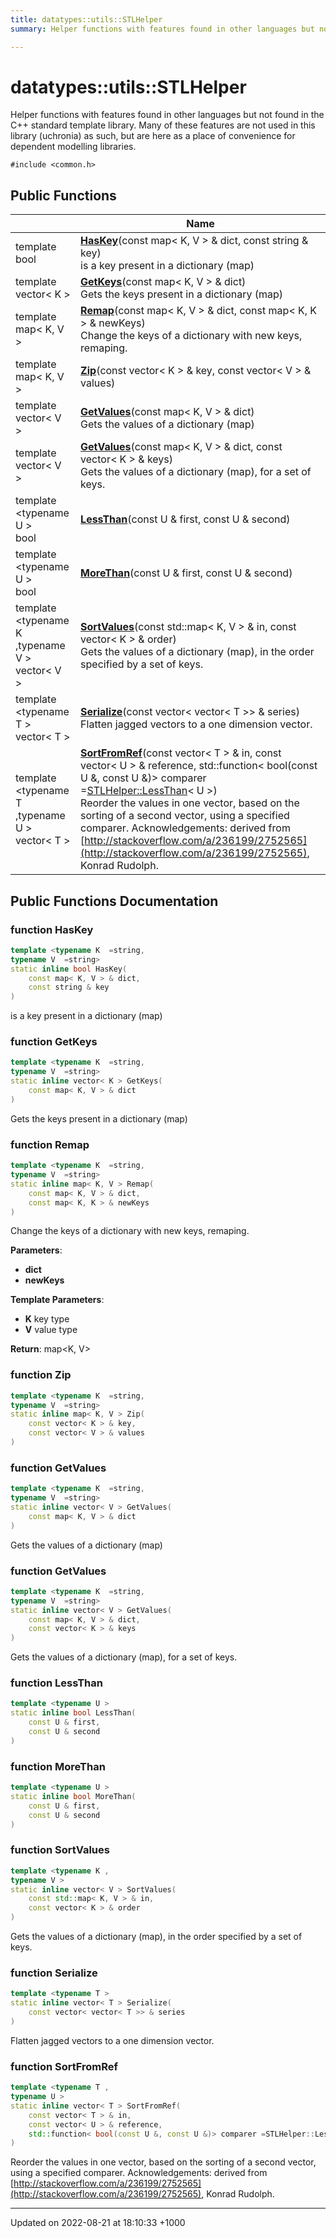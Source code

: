 ```yaml
---
title: datatypes::utils::STLHelper
summary: Helper functions with features found in other languages but not found in the C++ standard template library. Many of these features are not used in this library (uchronia) as such, but are here as a place of convenience for dependent modelling libraries. 

---
```


# datatypes::utils::STLHelper



Helper functions with features found in other languages but not found in the C++ standard template library. Many of these features are not used in this library (uchronia) as such, but are here as a place of convenience for dependent modelling libraries. 


`#include <common.h>`

## Public Functions

|                | Name           |
| -------------- | -------------- |
| template <typename K  =string,typename V  =string\> <br>bool | **[HasKey](/uchronia-ts-doc/cpp/Classes/classdatatypes_1_1utils_1_1STLHelper/#function-haskey)**(const map< K, V > & dict, const string & key)<br>is a key present in a dictionary (map)  |
| template <typename K  =string,typename V  =string\> <br>vector< K > | **[GetKeys](/uchronia-ts-doc/cpp/Classes/classdatatypes_1_1utils_1_1STLHelper/#function-getkeys)**(const map< K, V > & dict)<br>Gets the keys present in a dictionary (map)  |
| template <typename K  =string,typename V  =string\> <br>map< K, V > | **[Remap](/uchronia-ts-doc/cpp/Classes/classdatatypes_1_1utils_1_1STLHelper/#function-remap)**(const map< K, V > & dict, const map< K, K > & newKeys)<br>Change the keys of a dictionary with new keys, remaping.  |
| template <typename K  =string,typename V  =string\> <br>map< K, V > | **[Zip](/uchronia-ts-doc/cpp/Classes/classdatatypes_1_1utils_1_1STLHelper/#function-zip)**(const vector< K > & key, const vector< V > & values) |
| template <typename K  =string,typename V  =string\> <br>vector< V > | **[GetValues](/uchronia-ts-doc/cpp/Classes/classdatatypes_1_1utils_1_1STLHelper/#function-getvalues)**(const map< K, V > & dict)<br>Gets the values of a dictionary (map)  |
| template <typename K  =string,typename V  =string\> <br>vector< V > | **[GetValues](/uchronia-ts-doc/cpp/Classes/classdatatypes_1_1utils_1_1STLHelper/#function-getvalues)**(const map< K, V > & dict, const vector< K > & keys)<br>Gets the values of a dictionary (map), for a set of keys.  |
| template <typename U \> <br>bool | **[LessThan](/uchronia-ts-doc/cpp/Classes/classdatatypes_1_1utils_1_1STLHelper/#function-lessthan)**(const U & first, const U & second) |
| template <typename U \> <br>bool | **[MoreThan](/uchronia-ts-doc/cpp/Classes/classdatatypes_1_1utils_1_1STLHelper/#function-morethan)**(const U & first, const U & second) |
| template <typename K ,typename V \> <br>vector< V > | **[SortValues](/uchronia-ts-doc/cpp/Classes/classdatatypes_1_1utils_1_1STLHelper/#function-sortvalues)**(const std::map< K, V > & in, const vector< K > & order)<br>Gets the values of a dictionary (map), in the order specified by a set of keys.  |
| template <typename T \> <br>vector< T > | **[Serialize](/uchronia-ts-doc/cpp/Classes/classdatatypes_1_1utils_1_1STLHelper/#function-serialize)**(const vector< vector< T >> & series)<br>Flatten jagged vectors to a one dimension vector.  |
| template <typename T ,typename U \> <br>vector< T > | **[SortFromRef](/uchronia-ts-doc/cpp/Classes/classdatatypes_1_1utils_1_1STLHelper/#function-sortfromref)**(const vector< T > & in, const vector< U > & reference, std::function< bool(const U &, const U &)> comparer =[STLHelper::LessThan](/uchronia-ts-doc/cpp/Classes/classdatatypes_1_1utils_1_1STLHelper/#function-lessthan)< U >)<br>Reorder the values in one vector, based on the sorting of a second vector, using a specified comparer. Acknowledgements: derived from [http://stackoverflow.com/a/236199/2752565](http://stackoverflow.com/a/236199/2752565), Konrad Rudolph.  |

## Public Functions Documentation

### function HasKey

```cpp
template <typename K  =string,
typename V  =string>
static inline bool HasKey(
    const map< K, V > & dict,
    const string & key
)
```

is a key present in a dictionary (map) 

### function GetKeys

```cpp
template <typename K  =string,
typename V  =string>
static inline vector< K > GetKeys(
    const map< K, V > & dict
)
```

Gets the keys present in a dictionary (map) 

### function Remap

```cpp
template <typename K  =string,
typename V  =string>
static inline map< K, V > Remap(
    const map< K, V > & dict,
    const map< K, K > & newKeys
)
```

Change the keys of a dictionary with new keys, remaping. 

**Parameters**: 

  * **dict** 
  * **newKeys** 


**Template Parameters**: 

  * **K** key type 
  * **V** value type 


**Return**: map<K, V> 

### function Zip

```cpp
template <typename K  =string,
typename V  =string>
static inline map< K, V > Zip(
    const vector< K > & key,
    const vector< V > & values
)
```


### function GetValues

```cpp
template <typename K  =string,
typename V  =string>
static inline vector< V > GetValues(
    const map< K, V > & dict
)
```

Gets the values of a dictionary (map) 

### function GetValues

```cpp
template <typename K  =string,
typename V  =string>
static inline vector< V > GetValues(
    const map< K, V > & dict,
    const vector< K > & keys
)
```

Gets the values of a dictionary (map), for a set of keys. 

### function LessThan

```cpp
template <typename U >
static inline bool LessThan(
    const U & first,
    const U & second
)
```


### function MoreThan

```cpp
template <typename U >
static inline bool MoreThan(
    const U & first,
    const U & second
)
```


### function SortValues

```cpp
template <typename K ,
typename V >
static inline vector< V > SortValues(
    const std::map< K, V > & in,
    const vector< K > & order
)
```

Gets the values of a dictionary (map), in the order specified by a set of keys. 

### function Serialize

```cpp
template <typename T >
static inline vector< T > Serialize(
    const vector< vector< T >> & series
)
```

Flatten jagged vectors to a one dimension vector. 

### function SortFromRef

```cpp
template <typename T ,
typename U >
static inline vector< T > SortFromRef(
    const vector< T > & in,
    const vector< U > & reference,
    std::function< bool(const U &, const U &)> comparer =STLHelper::LessThan< U >
)
```

Reorder the values in one vector, based on the sorting of a second vector, using a specified comparer. Acknowledgements: derived from [http://stackoverflow.com/a/236199/2752565](http://stackoverflow.com/a/236199/2752565), Konrad Rudolph. 

-------------------------------

Updated on 2022-08-21 at 18:10:33 +1000